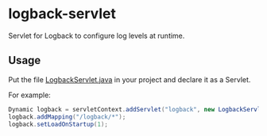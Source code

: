 # logback-servlet

Servlet for Logback to configure log levels at runtime.

## Usage

Put the file [LogbackServlet.java](https://raw.githubusercontent.com/tomsquest/logback-servlet/master/src/main/java/ch/qos/logback/servlet/LogbackServlet.java) in your project and declare it as a Servlet.

For example:

``` java
Dynamic logback = servletContext.addServlet("logback", new LogbackServlet());
logback.addMapping("/logback/*");
logback.setLoadOnStartup(1);
```
